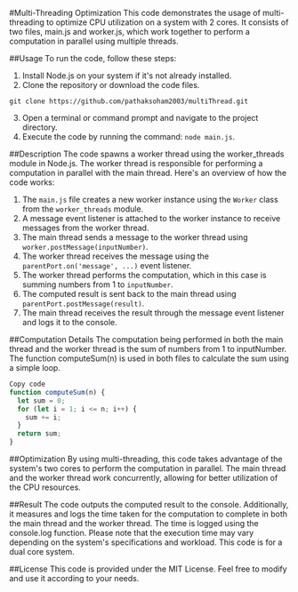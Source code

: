 #Multi-Threading Optimization
This code demonstrates the usage of multi-threading to optimize CPU utilization on a system with 2 cores. It consists of two files, main.js and worker.js, which work together to perform a computation in parallel using multiple threads.

##Usage
To run the code, follow these steps:

1. Install Node.js on your system if it's not already installed.
2. Clone the repository or download the code files.
 ```git
 git clone https://github.com/pathaksoham2003/multiThread.git
 ```
3. Open a terminal or command prompt and navigate to the project directory.
4. Execute the code by running the command: `node main.js`.

##Description
The code spawns a worker thread using the worker_threads module in Node.js. The worker thread is responsible for performing a computation in parallel with the main thread. Here's an overview of how the code works:

1. The `main.js` file creates a new worker instance using the `Worker` class from the `worker_threads` module.
2. A message event listener is attached to the worker instance to receive messages from the worker thread.
3. The main thread sends a message to the worker thread using `worker.postMessage(inputNumber)`.
4. The worker thread receives the message using the `parentPort.on('message', ...)` event listener.
5. The worker thread performs the computation, which in this case is summing numbers from 1 to `inputNumber`.
6. The computed result is sent back to the main thread using `parentPort.postMessage(result)`.
7. The main thread receives the result through the message event listener and logs it to the console.

##Computation Details
The computation being performed in both the main thread and the worker thread is the sum of numbers from 1 to inputNumber. The function computeSum(n) is used in both files to calculate the sum using a simple loop.

```javascript
Copy code
function computeSum(n) {
  let sum = 0;
  for (let i = 1; i <= n; i++) {
    sum += i;
  }
  return sum;
}
```
##Optimization
By using multi-threading, this code takes advantage of the system's two cores to perform the computation in parallel. The main thread and the worker thread work concurrently, allowing for better utilization of the CPU resources.

##Result
The code outputs the computed result to the console. Additionally, it measures and logs the time taken for the computation to complete in both the main thread and the worker thread. The time is logged using the console.log function.
Please note that the execution time may vary depending on the system's specifications and workload. This code is for a dual core system.

##License
This code is provided under the MIT License. Feel free to modify and use it according to your needs.
